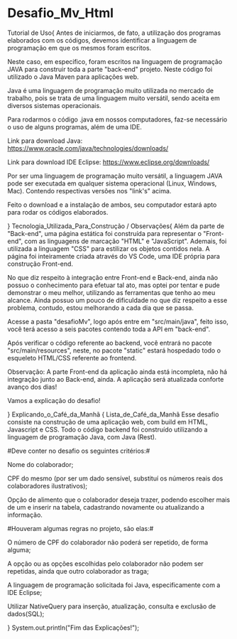 # Desafio_Mv_Html

Tutorial de Uso{
Antes de iniciarmos, de fato, a utilização dos programas elaborados com os códigos, devemos identificar a linguagem de programação em que os mesmos foram escritos.

Neste caso, em especifico, foram escritos na linguagem de programação JAVA para construir toda a parte "back-end" projeto. Neste código foi utilizado o Java Maven para aplicações web.

Java é uma linguagem de programação muito utilizada no mercado de trabalho, pois se trata de uma linguagem muito versátil, sendo aceita em diversos sistemas operacionais.

Para rodarmos o código .java em nossos computadores, faz-se necessário o uso de alguns programas, além de uma IDE.

Link para download Java: https://www.oracle.com/java/technologies/downloads/

Link para download IDE Eclipse: https://www.eclipse.org/downloads/

Por ser uma linguagem de programação muito versátil, a linguagem JAVA pode ser executada em qualquer sistema operacional (Linux, Windows, Mac). Contendo respectivas versões nos "link's" acima.

Feito o download e a instalação de ambos, seu computador estará apto para rodar os códigos elaborados.

}
Tecnologia_Utilizada_Para_Construção / Observações{
Além da parte de "Back-end", uma página estática foi construída para representar o "Front-end", com as linguagens de marcação "HTML" e "JavaScript". Ademais, foi utilizada a linguagem "CSS" para estilizar os objetos contidos nela. A página foi inteiramente criada através do VS Code, uma IDE própria para construção Front-end.

No que diz respeito à integração entre Front-end e Back-end, ainda não possuo o conhecimento para efetuar tal ato, mas optei por tentar e pude demonstrar o meu melhor, utilizando as ferramentas que tenho ao meu alcance. Ainda possuo um pouco de dificuldade no que diz respeito a esse problema, contudo, estou melhorando a cada dia que se passa.

Acesse a pasta "desafioMv", logo após entre em "src/main/java", feito isso, você terá acesso a seis pacotes contendo toda a API em "back-end".

Após verificar o código referente ao backend, você entrará no pacote "src/main/resources", neste, no pacote "static" estará hospedado todo o esqueleto HTML/CSS referente ao frontend.

Observação: A parte Front-end da aplicação ainda está incompleta, não há integração junto ao Back-end, ainda. A aplicação será atualizada conforte avanço dos dias!

Vamos a explicação do desafio!

}
Explicando_o_Café_da_Manhã {
Lista_de_Café_da_Manhã
Esse desafio consiste na construção de uma aplicação web, com build em HTML, Javascript e CSS. Todo o código backend foi construído utilizando a linguagem de programação Java, com Java (Rest).

#Deve conter no desafio os seguintes critérios:#

Nome do colaborador;

CPF do mesmo (por ser um dado sensível, substituí os números reais dos colaboradores ilustrativos);

Opção de alimento que o colaborador deseja trazer, podendo escolher mais de um e inserir na tabela, cadastrando novamente ou atualizando a informação.

#Houveram algumas regras no projeto, são elas:#

O número de CPF do colaborador não poderá ser repetido, de forma alguma;

A opção ou as opções escolhidas pelo colaborador não podem ser repetidas, ainda que outro colaborador as traga;

A linguagem de programação solicitada foi Java, especificamente com a IDE Eclipse;

Utilizar NativeQuery para inserção, atualização, consulta e exclusão de dados(SQL);

}
System.out.println("Fim das Explicações!");

